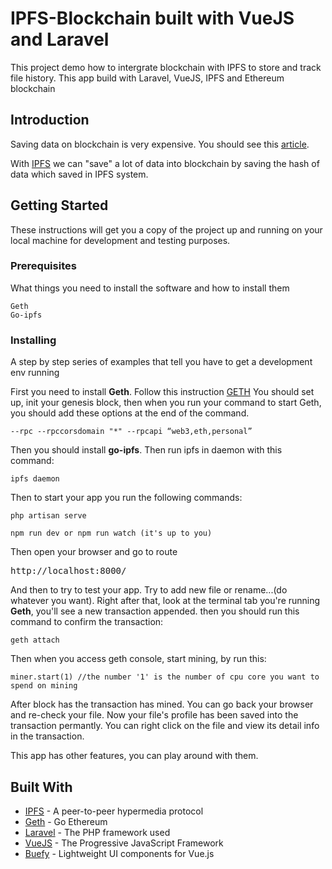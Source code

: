 # IPFS-Blockchain built with VueJS and Laravel

This project demo how to intergrate blockchain with IPFS to store and track file history. This app build with Laravel, VueJS, IPFS and Ethereum blockchain

## Introduction
Saving data on blockchain is very expensive. You should see this [article](https://medium.com/ipdb-blog/forever-isnt-free-the-cost-of-storage-on-a-blockchain-database-59003f63e01).

With [IPFS](https://ipfs.io/) we can "save" a lot of data into blockchain by saving the hash of data which saved in IPFS system.

## Getting Started

These instructions will get you a copy of the project up and running on your local machine for development and testing purposes.

### Prerequisites

What things you need to install the software and how to install them

```
Geth
Go-ipfs
```

### Installing

A step by step series of examples that tell you have to get a development env running

First you need to install <b>Geth</b>. Follow this instruction [GETH](https://github.com/ethereum/go-ethereum/wiki/Building-Ethereum)
You should set up, init your genesis block, then when you run your command to start Geth, you should add these options at the end of the command.
```
--rpc --rpccorsdomain "*" --rpcapi “web3,eth,personal” 
```

Then you should install <b>go-ipfs</b>. Then run ipfs in daemon with this command:

```
ipfs daemon
```
Then to start your app you run the following commands:

```
php artisan serve
```

```
npm run dev or npm run watch (it's up to you)
```
Then open your browser and go to route <pre>http://localhost:8000/</pre>

And then to try to test your app.
Try to add new file or rename...(do whatever you want). Right after that, look at the terminal tab you're running <b>Geth</b>, you'll see a new transaction appended. then you should run this command to confirm the transaction:

```
geth attach
```

Then when you access geth console, start mining, by run this:
```
miner.start(1) //the number '1' is the number of cpu core you want to spend on mining
```
After block has the transaction has mined. You can go back your browser and re-check your file. 
Now your file's profile has been saved into the transaction permantly. You can right click on the file and view its detail info in the transaction.

This app has other features, you can play around with them.

## Built With

* [IPFS](https://ipfs.io/) - A peer-to-peer hypermedia protocol
* [Geth](https://geth.ethereum.org/) - Go Ethereum
* [Laravel](https://laravel.com/) - The PHP framework used
* [VueJS](https://vuejs.org/) - The Progressive JavaScript Framework
* [Buefy](https://buefy.github.io/) - Lightweight UI components for Vue.js

